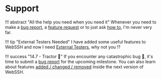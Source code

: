 # Support
!!! abstract "All the help you need when you need it"
    Whenever you need to make a [bug report](https://github.com/isontheline/pro.webssh.net/issues/new?assignees=&labels=&template=bug_report.md&title=), a [feature request](https://github.com/isontheline/pro.webssh.net/issues/new?assignees=&labels=&template=feature_request.md&title=) or to just ask [how to](https://github.com/isontheline/pro.webssh.net/issues/new?assignees=&labels=&template=how_to.md&title=), I'm never very far.

!!! tip "External Testers Needed"
    I have added some useful features to WebSSH and now I need [External Testers](/becoming-external-tester), why not you :interrobang:

!!! success "14.7 - Tractor :tractor:"
    If you encounter any catastrophic bug :bug:, it's time to submit a [bug report](https://github.com/isontheline/pro.webssh.net/issues/new?assignees=&labels=&template=bug_report.md&title=) for the upcoming milestone.
    You can also learn about features [added / changed / removed](/documentation/changelog/14.7/) inside the next version of WebSSH.